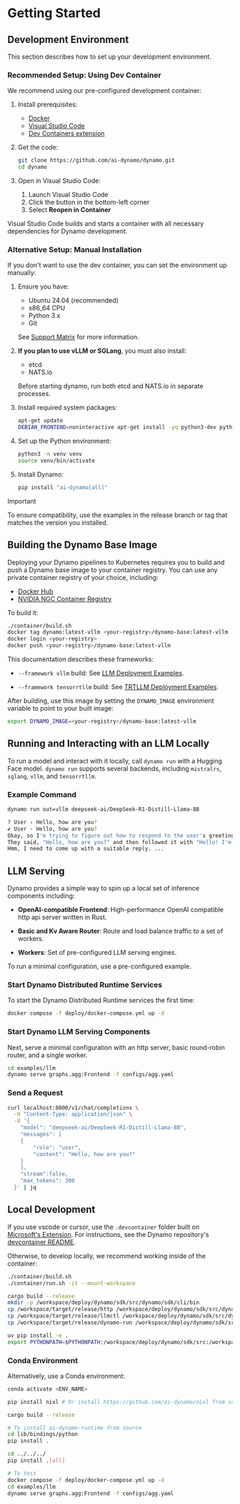 <!--
SPDX-FileCopyrightText: Copyright (c) 2025 NVIDIA CORPORATION & AFFILIATES.
All rights reserved.
SPDX-License-Identifier: Apache-2.0

Licensed under the Apache License, Version 2.0 (the "License");
you may not use this file except in compliance with the License.
You may obtain a copy of the License at

http://www.apache.org/licenses/LICENSE-2.0

Unless required by applicable law or agreed to in writing, software
distributed under the License is distributed on an "AS IS" BASIS,
WITHOUT WARRANTIES OR CONDITIONS OF ANY KIND, either express or implied.
See the License for the specific language governing permissions and
limitations under the License.
-->

# Getting Started


## Development Environment

This section describes how to set up your development environment.

### Recommended Setup: Using Dev Container

We recommend using our pre-configured development container:

1. Install prerequisites:

   - [Docker](https://www.docker.com/products/docker-desktop)
   - [Visual Studio Code](https://code.visualstudio.com/)
   - [Dev Containers extension](https://marketplace.visualstudio.com/items?itemName=ms-vscode-remote.remote-containers)

2. Get the code:

   ```bash
   git clone https://github.com/ai-dynamo/dynamo.git
   cd dynamo
   ```

3. Open in Visual Studio Code:

   1. Launch Visual Studio Code
   2. Click the button in the bottom-left corner
   3. Select **Reopen in Container**

Visual Studio Code builds and starts a container with all necessary dependencies for Dynamo development.

### Alternative Setup: Manual Installation

If you don't want to use the dev container, you can set the environment up manually:

1. Ensure you have:

   - Ubuntu 24.04 (recommended)
   - x86_64 CPU
   - Python 3.x
   - Git

   See [Support Matrix](support_matrix.md) for more information.

2. **If you plan to use vLLM or SGLang**, you must also install:
   - etcd
   - NATS.io

   Before starting dynamo, run both etcd and NATS.io in separate processes.

3. Install required system packages:
   ```bash
   apt-get update
   DEBIAN_FRONTEND=noninteractive apt-get install -yq python3-dev python3-pip python3-venv libucx0
   ```

4. Set up the Python environment:
   ```bash
   python3 -m venv venv
   source venv/bin/activate
   ```

5. Install Dynamo:
   ```bash
   pip install "ai-dynamo[all]"
   ```

> [!Important]
> To ensure compatibility, use the examples in the release branch or tag that matches the version you installed.


## Building the Dynamo Base Image

Deploying your Dynamo pipelines to Kubernetes requires you to build and push a Dynamo base image to your container registry.
You can use any private container registry of your choice, including:

- [Docker Hub](https://hub.docker.com/)
- [NVIDIA NGC Container Registry](https://catalog.ngc.nvidia.com/)


To build it:

```bash
./container/build.sh
docker tag dynamo:latest-vllm <your-registry>/dynamo-base:latest-vllm
docker login <your-registry>
docker push <your-registry>/dynamo-base:latest-vllm
```

This documentation describes these frameworks:

- `--framework vllm` build:
   See [LLM Deployment Examples](examples/llm_deployment.md).

- `--framework tensorrtllm` build:
   See [TRTLLM Deployment Examples](examples/trtllm.md).

After building, use this image by setting the `DYNAMO_IMAGE` environment variable to point to your built image:

```bash
export DYNAMO_IMAGE=<your-registry>/dynamo-base:latest-vllm
```


## Running and Interacting with an LLM Locally

To run a model and interact with it locally, call `dynamo run` with a Hugging Face model.
`dynamo run` supports several backends, including `mistralrs`, `sglang`, `vllm`, and `tensorrtllm`.

### Example Command

```bash
dynamo run out=vllm deepseek-ai/DeepSeek-R1-Distill-Llama-8B
```

```bash
? User › Hello, how are you?
✔ User · Hello, how are you?
Okay, so I'm trying to figure out how to respond to the user's greeting.
They said, "Hello, how are you?" and then followed it with "Hello! I'm just a program, but thanks for asking."
Hmm, I need to come up with a suitable reply. ...
```


## LLM Serving

Dynamo provides a simple way to spin up a local set of inference components including:

- **OpenAI-compatible Frontend**:
   High-performance OpenAI compatible http api server written in Rust.

- **Basic and Kv Aware Router**:
   Route and load balance traffic to a set of workers.

- **Workers**:
   Set of pre-configured LLM serving engines.

To run a minimal configuration, use a pre-configured example.

### Start Dynamo Distributed Runtime Services

To start the Dynamo Distributed Runtime services the first time:

```bash
docker compose -f deploy/docker-compose.yml up -d
```

### Start Dynamo LLM Serving Components

Next, serve a minimal configuration with an http server, basic
round-robin router, and a single worker.

```bash
cd examples/llm
dynamo serve graphs.agg:Frontend -f configs/agg.yaml
```

### Send a Request

```bash
curl localhost:8000/v1/chat/completions \
  -H "Content-Type: application/json" \
  -d '{
    "model": "deepseek-ai/DeepSeek-R1-Distill-Llama-8B",
    "messages": [
    {
        "role": "user",
        "content": "Hello, how are you?"
    }
    ],
    "stream":false,
    "max_tokens": 300
  }' | jq
```


## Local Development

If you use vscode or cursor, use the `.devcontainer` folder built on [Microsoft's Extension](https://code.visualstudio.com/docs/devcontainers/containers).
For instructions, see the Dynamo repository's [devcontainer README](https://github.com/ai-dynamo/dynamo/blob/main/.devcontainer/README.md).

Otherwise, to develop locally, we recommend working inside of the container:

```bash
./container/build.sh
./container/run.sh -it --mount-workspace

cargo build --release
mkdir -p /workspace/deploy/dynamo/sdk/src/dynamo/sdk/cli/bin
cp /workspace/target/release/http /workspace/deploy/dynamo/sdk/src/dynamo/sdk/cli/bin
cp /workspace/target/release/llmctl /workspace/deploy/dynamo/sdk/src/dynamo/sdk/cli/bin
cp /workspace/target/release/dynamo-run /workspace/deploy/dynamo/sdk/src/dynamo/sdk/cli/bin

uv pip install -e .
export PYTHONPATH=$PYTHONPATH:/workspace/deploy/dynamo/sdk/src:/workspace/components/planner/src
```

### Conda Environment

Alternatively, use a Conda environment:

```bash
conda activate <ENV_NAME>

pip install nixl # Or install https://github.com/ai-dynamo/nixl from source

cargo build --release

# To install ai-dynamo-runtime from source
cd lib/bindings/python
pip install .

cd ../../../
pip install .[all]

# To test
docker compose -f deploy/docker-compose.yml up -d
cd examples/llm
dynamo serve graphs.agg:Frontend -f configs/agg.yaml
```
